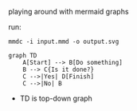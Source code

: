 playing around with mermaid graphs

run:

```console
mmdc -i input.mmd -o output.svg
```

```mermaid
graph TD
    A[Start] --> B[Do something]
    B --> C{Is it done?}
    C -->|Yes| D[Finish]
    C -->|No| B

```

- TD is top-down graph
